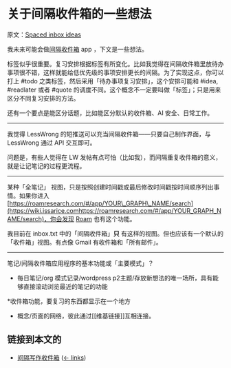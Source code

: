 # 关于间隔收件箱的一些想法

原文：[Spaced inbox ideas](https://wiki.issarice.com/wiki/Spaced_inbox_ideas)

我未来可能会做[间隔收件箱](https://wiki.issarice.com/wiki/Spaced_inbox) app ，下文是一些想法。

标签似乎很重要。复习安排根据标签有所变化。比如我觉得在间隔收件箱里放待办事项很不错，这样就能给低优先级的事项安排更长的间隔。为了实现这点，你可以打上 #todo 之类标签，然后采用「待办事项复习安排」，这个安排可能和 #idea, #readlater 或者 #quote 的调度不同。这个概念不一定要叫做「标签」；只是用来区分不同复习安排的方法。

还有一个要点是能区分话题，比如能区分默认的收件箱、AI 安全、日常工作。

---

我觉得 LessWrong 的短推送可以充当间隔收件箱——只要自己制作界面，与 LessWrong 通过 API 交互即可。

问题是，有些人觉得在 LW 发帖有点可怕（比如我），而间隔重复收件箱的意义，就是让记笔记的过程更流程。

---

某种「全笔记」 视图，只是按照创建时间戳或最后修改时间戳按时间顺序列出事情。如果你进入 [https://roamresearch.com/#/app/YOUR\_GRAPH\_NAME/search](https://wiki.issarice.comhttps://roamresearch.com/#/app/YOUR_GRAPH_NAME/search)，你会发现 [Roam](https://wiki.issarice.com/index.php?title=Roam&action=edit&redlink=1) 也有这个功能。

我目前在 inbox.txt 中的「间隔收件箱」**只** 有这样的视图。但也应该有一个默认的「收件箱」视图。有点像 Gmail 有收件箱和「所有邮件」。

---

笔记/间隔收件箱应用程序的基本功能或「主要模式」？

* 每日笔记/org 模式记录/wordpress p2主题/存放新想法的唯一场所，具有能够直接滚动浏览最近的笔记的功能

*收件箱功能，要复习的东西都显示在一个地方

* 概念/页面的网络，彼此通过[[维基链接]]互相连接。

## 链接到本文的

* [间隔写作收件箱](https://wiki.issarice.com/wiki/Spaced_writing_inbox) ‎ ([← links](https://wiki.issarice.com/index.php?title=Special:WhatLinksHere&target=Spaced+writing+inbox))